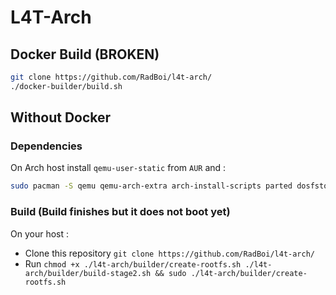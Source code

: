 # L4T-Arch

## Docker Build (BROKEN)

```sh
git clone https://github.com/RadBoi/l4t-arch/
./docker-builder/build.sh
```

## Without Docker

### Dependencies

On Arch host install `qemu-user-static` from `AUR` and :

```sh
sudo pacman -S qemu qemu-arch-extra arch-install-scripts parted dosfstools wget libarchive p7zip unzip
```

### Build (Build finishes but it does not boot yet)

On your host :

- Clone this repository `git clone https://github.com/RadBoi/l4t-arch/`
- Run `chmod +x ./l4t-arch/builder/create-rootfs.sh ./l4t-arch/builder/build-stage2.sh && sudo ./l4t-arch/builder/create-rootfs.sh`
